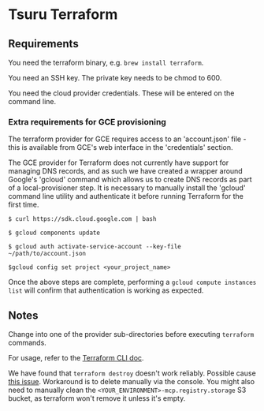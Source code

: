 # Tsuru Terraform

## Requirements

You need the terraform binary, e.g. `brew install terraform`.

You need an SSH key. The private key needs to be chmod to 600.

You need the cloud provider credentials. These will be entered on the command line.

### Extra requirements for GCE provisioning

The terraform provider for GCE requires access to an 'account.json' file - this is available from GCE's web interface in the 'credentials' section.

The GCE provider for Terraform does not currently have support for managing DNS records, and as such we have created a wrapper around Google's 'gcloud' command which allows us to create DNS records as part of a local-provisioner step. It is necessary to manually install the 'gcloud' command line utility and authenticate it before running Terraform for the first time.

`$ curl https://sdk.cloud.google.com | bash`

`$ gcloud components update`

`$ gcloud auth activate-service-account --key-file ~/path/to/account.json`

`$gcloud config set project <your_project_name>`

Once the above steps are complete, performing a  `gcloud compute instances list` will confirm that authentication is working as expected.


## Notes

Change into one of the provider sub-directories before executing `terraform` commands.

For usage, refer to the [Terraform CLI doc](https://www.terraform.io/docs/commands/index.html).

We have found that `terraform destroy` doesn't work reliably. Possible cause [this issue](https://github.com/hashicorp/terraform/issues/1203). Workaround is to delete manually via the console. You might also need to manually clean the `<YOUR_ENVIRONMENT>-mcp.registry.storage` S3 bucket, as terraform won't remove it unless it's empty.  

